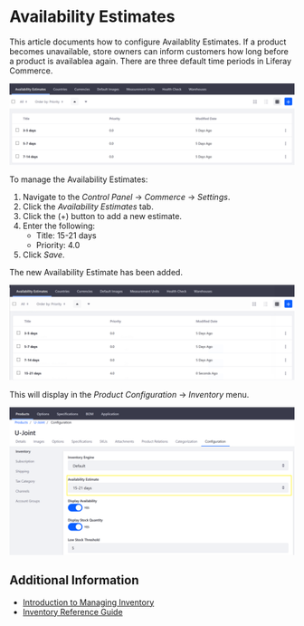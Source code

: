 # Availability Estimates

This article documents how to configure Availablity Estimates. If a product becomes unavailable, store owners can inform customers how long before a product is availablea again. There are three default time periods in Liferay Commerce.

![Managing Availability Estimates](./images/01.png)

To manage the Availability Estimates:

1. Navigate to the _Control Panel_ → _Commerce_ → _Settings_.
1. Click the _Availability Estimates_ tab.
1. Click the (+) button to add a new estimate.
1. Enter the following:
    * Title: 15-21 days
    * Priority: 4.0
1. Click _Save_.

The new Availability Estimate has been added.

![New Availability Estimate](./images/02.png)

This will display in the _Product Configuration_ → _Inventory_ menu.

![Availability Estimates in Inventory Dropdown](./images/03.png)

## Additional Information

* [Introduction to Managing Inventory](../introduction-to-managing-inventory/README.md)
* [Inventory Reference Guide](../inventory-reference-guide/README.md)